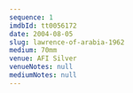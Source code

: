 ```yaml
---
sequence: 1
imdbId: tt0056172
date: 2004-08-05
slug: lawrence-of-arabia-1962
medium: 70mm
venue: AFI Silver
venueNotes: null
mediumNotes: null
---
```

